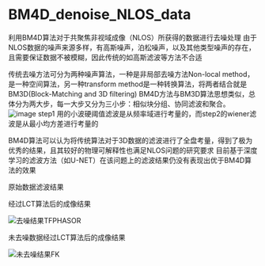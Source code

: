 # BM4D_denoise_NLOS_data
利用BM4D算法对于共聚焦非视域成像（NLOS）所获得的数据进行去噪处理
由于NLOS数据的噪声来源多样，有高斯噪声，泊松噪声，以及其他类型噪声的存在，且需要保证数据不被模糊，因此传统的如高斯滤波等方法不合适

传统去噪方法可分为两种噪声算法，一种是非局部去噪方法Non-local method，是一种空间算法，另一种transform method是一种转换算法，将两者结合就是BM3D(Block-Matching and 3D filtering)
BM4D方法与BM3D算法思想类似，总体分为两大步，每一大步又分为三小步：相似块分组、协同滤波和聚合。
![image](https://github.com/Dingyi-Ji/BM4D_denoise_NLOS_data/assets/59365251/cf3ceab2-3bb3-4fb0-a20d-6144aee56a26)
step1 用的小波硬阈值滤波是从频率域进行考量的，而step2的wiener滤波是从最小均方差进行考量的

BM4D算法可以认为将传统算法对于3D数据的滤波进行了全盘考量，得到了极为优秀的结果，且其较好的物理可解释性也满足NLOS问题的研究要求
目前基于深度学习的滤波方法（如U-NET）在该问题上的滤波结果仍没有表现出优于BM4D算法的效果

原始数据滤波结果




经过LCT算法后的成像结果

![去噪结果TFPHASOR](https://github.com/Dingyi-Ji/BM4D_denoise_NLOS_data/assets/59365251/ed6e97cb-6fe9-48d0-9e5f-6b27072ba09f)


未去噪数据经过LCT算法后的成像结果

![未去噪结果FK](https://github.com/Dingyi-Ji/BM4D_denoise_NLOS_data/assets/59365251/f533cf34-6df2-42d0-8b9b-3135d617fd38)
